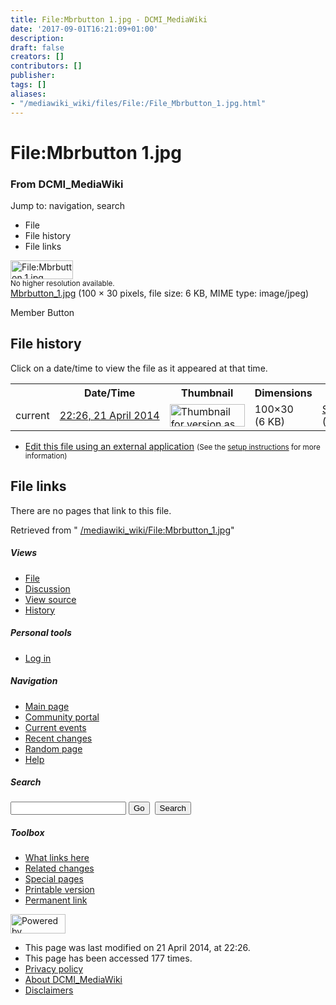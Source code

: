 ```yaml
---
title: File:Mbrbutton 1.jpg - DCMI_MediaWiki
date: '2017-09-01T16:21:09+01:00'
description: 
draft: false
creators: []
contributors: []
publisher: 
tags: []
aliases:
- "/mediawiki_wiki/files/File:/File_Mbrbutton_1.jpg.html"
---
```


<a id="top"></a>
# File:Mbrbutton 1.jpg

### From DCMI\_MediaWiki

Jump to: navigation, search
<!-- start content -->
- File
- File history
- File links

 [<img alt="File:Mbrbutton 1.jpg" src="/images/d/db/Mbrbutton_1.jpg" width="100" height="30">](/mediawiki_wiki/files/Mbrbutton_1.jpg)  
<small>No higher resolution available.</small>  
 [Mbrbutton\_1.jpg](/images/d/db/Mbrbutton_1.jpg)‎ (100 × 30 pixels, file size: 6 KB, MIME type: image/jpeg)

Member Button

<!-- 
NewPP limit report
Preprocessor node count: 1/1000000
Post-expand include size: 0/2097152 bytes
Template argument size: 0/2097152 bytes
Expensive parser function count: 0/100
-->
## File history

Click on a date/time to view the file as it appeared at that time.

<table class="wikitable filehistory">
  <tr>
    <td></td>
    <th>Date/Time</th>
    <th>Thumbnail</th>
    <th>Dimensions</th>
    <th>User</th>
    <th>Comment</th>
  </tr>
  <tr>
    <td>current</td>
    <td class="filehistory-selected" style="white-space: nowrap;"><a href="/mediawiki_wiki/files/Mbrbutton_1.jpg">22:26, 21 April 2014</a></td>
    <td><a href="/images/d/db/Mbrbutton_1.jpg"><img alt="Thumbnail for version as of 22:26, 21 April 2014" src="/images/d/db/Mbrbutton_1.jpg" width="120" height="36"></a></td>
    <td>100×30 <span style="white-space: nowrap;">(6 KB)</span>
    </td>
    <td>
      <a href="/index.php?title=User:StuartSutton&amp;action=edit&amp;redlink=1" class="new mw-userlink" title="User:StuartSutton (page does not exist)">StuartSutton</a> <span style="white-space: nowrap;"> <span class="mw-usertoollinks">(<a href="/index.php?title=User_talk:StuartSutton&amp;action=edit&amp;redlink=1" class="new" title="User talk:StuartSutton (page does not exist)">Talk</a> | <a href="/index.php/Special:Contributions/StuartSutton" title="Special:Contributions/StuartSutton">contribs</a>)</span></span>
    </td>
    <td> <span class="comment">(Member Button)</span>
    </td>
  </tr>
</table>

  

- [Edit this file using an external application](/index.php?title=File:Mbrbutton_1.jpg&action=edit&externaledit=true&mode=file "File:Mbrbutton 1.jpg") <small>(See the <a href="http://www.mediawiki.org/wiki/Manual:External_editors" class="external text" rel="nofollow">setup instructions</a> for more information)</small>

## File links

There are no pages that link to this file.

Retrieved from " [/mediawiki_wiki/File:Mbrbutton\_1.jpg](/mediawiki_wiki/files/File:/File:Mbrbutton_1.jpg.html)"

<!-- end content -->

##### Views

- [File](/mediawiki_wiki/files/File:/File:Mbrbutton_1.jpg.html)
- [Discussion](/index.php?title=File_talk:Mbrbutton_1.jpg&action=edit&redlink=1 "Discussion about the content page [t]")
- [View source](/index.php?title=File:Mbrbutton_1.jpg&action=edit "This page is protected.
You can view its source [e]")
- [History](/index.php?title=File:Mbrbutton_1.jpg&action=history "Past revisions of this page [h]")

##### Personal tools

- [Log in](/index.php?title=Special:UserLogin&returnto=File:Mbrbutton_1.jpg "You are encouraged to log in; however, it is not mandatory [o]")

<script type="text/javascript"> if (window.isMSIE55) fixalpha(); </script>

##### Navigation

- [Main page](/index.php/Main_Page "Visit the main page [z]")
- [Community portal](/index.php/DCMI_MediaWiki:Community_portal "About the project, what you can do, where to find things")
- [Current events](/index.php/DCMI_MediaWiki:Current_events "Find background information on current events")
- [Recent changes](/index.php/Special:RecentChanges "The list of recent changes in the wiki [r]")
- [Random page](/index.php/Special:Random "Load a random page [x]")
- [Help](/index.php/Help:Contents "The place to find out")

##### <label for="searchInput">Search</label>

<form action="/index.php" id="searchform">
				<input type="hidden" name="title" value="Special:Search">
				<input id="searchInput" title="Search DCMI_MediaWiki" accesskey="f" type="search" name="search">
				<input type="submit" name="go" class="searchButton" id="searchGoButton" value="Go" title="Go to a page with this exact name if exists"> 
				<input type="submit" name="fulltext" class="searchButton" id="mw-searchButton" value="Search" title="Search the pages for this text">
			</form>

##### Toolbox

- [What links here](/index.php/Special:WhatLinksHere/File:Mbrbutton_1.jpg "List of all wiki pages that link here [j]")
- [Related changes](/index.php/Special:RecentChangesLinked/File:Mbrbutton_1.jpg "Recent changes in pages linked from this page [k]")
- [Special pages](/index.php/Special:SpecialPages "List of all special pages [q]")
- [Printable version](/index.php?title=File:Mbrbutton_1.jpg&printable=yes "Printable version of this page [p]")
- [Permanent link](/index.php?title=File:Mbrbutton_1.jpg&oldid=7420 "Permanent link to this revision of the page")

<!-- end of the left (by default at least) column -->

 [<img src="/skins/common/images/poweredby_mediawiki_88x31.png" height="31" width="88" alt="Powered by MediaWiki">](http://www.mediawiki.org/)

- This page was last modified on 21 April 2014, at 22:26.
- This page has been accessed 177 times.
- [Privacy policy](/index.php/DCMI_MediaWiki:Privacy_policy "DCMI MediaWiki:Privacy policy")
- [About DCMI\_MediaWiki](/index.php/DCMI_MediaWiki:About "DCMI MediaWiki:About")
- [Disclaimers](/index.php/DCMI_MediaWiki:General_disclaimer "DCMI MediaWiki:General disclaimer")

<script>if (window.runOnloadHook) runOnloadHook();</script><!-- Served in 0.460 secs. -->
